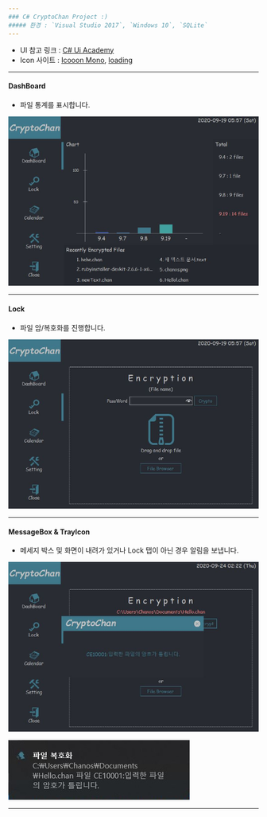 ```yaml
---
### C# CryptoChan Project :)  
##### 환경 : `Visual Studio 2017`, `Windows 10`, `SQLite`
---
```

- UI 참고 링크 : [C# Ui Academy](https://www.youtube.com/watch?v=K9Ps66GoD-k&t=562s)
- Icon 사이트 : [Icooon Mono](https://icooon-mono.com/), [loading](https://loading.io/)

---

#### DashBoard
- 파일 통계를 표시합니다.

![DashBoard](image/DashBoard.JPG)

---

#### Lock
- 파일 암/복호화를 진행합니다.

![Lock](image/Lock.JPG)

---

#### MessageBox & TrayIcon
- 메세지 박스 및 화면이 내려가 있거나 Lock 탭이 아닌 경우 알림을 보냅니다.

![MessageBox](image/MessageBox.JPG)

![TrayIcon](image/TrayIcon.JPG)

---